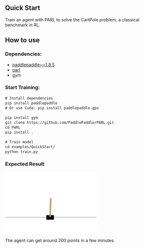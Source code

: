 ## Quick Start
Train an agent with PARL to solve the CartPole problem, a classical benchmark in RL.

## How to use
### Dependencies:

+ [paddlepaddle==1.8.5](https://github.com/PaddlePaddle/Paddle)
+ [parl](https://github.com/PaddlePaddle/PARL)
+ gym

### Start Training:
```
# Install dependencies
pip install paddlepaddle  
# Or use Cuda: pip install paddlepaddle-gpu

pip install gym
git clone https://github.com/PaddlePaddle/PARL.git
cd PARL
pip install .

# Train model
cd examples/QuickStart/
python train.py  
```

### Expected Result
<img src="performance.gif" width = "300" height ="200" alt="result"/>

The agent can get around 200 points in a few minutes.
